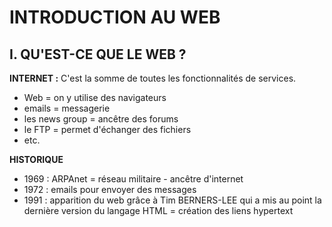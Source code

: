 # INTRODUCTION AU WEB 

## I. QU'EST-CE QUE LE WEB ?

<strong>INTERNET :</strong> C'est la somme de toutes les fonctionnalités de services.
* Web = on y utilise des navigateurs
* emails = messagerie
* les news group = ancêtre des forums
* le FTP = permet d'échanger des fichiers
* etc.

<strong>HISTORIQUE</strong>
* 1969 : ARPAnet = réseau militaire - ancêtre d'internet
* 1972 : emails pour envoyer des messages
* 1991 : apparition du web grâce à Tim BERNERS-LEE qui a mis au point la dernière version du langage HTML = création des liens hypertext

